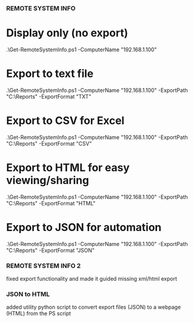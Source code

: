 ### REMOTE SYSTEM INFO ###

# Display only (no export)
.\Get-RemoteSystemInfo.ps1 -ComputerName "192.168.1.100"

# Export to text file
.\Get-RemoteSystemInfo.ps1 -ComputerName "192.168.1.100" -ExportPath "C:\Reports" -ExportFormat "TXT"

# Export to CSV for Excel
.\Get-RemoteSystemInfo.ps1 -ComputerName "192.168.1.100" -ExportPath "C:\Reports" -ExportFormat "CSV"

# Export to HTML for easy viewing/sharing
.\Get-RemoteSystemInfo.ps1 -ComputerName "192.168.1.100" -ExportPath "C:\Reports" -ExportFormat "HTML"

# Export to JSON for automation
.\Get-RemoteSystemInfo.ps1 -ComputerName "192.168.1.100" -ExportPath "C:\Reports" -ExportFormat "JSON"


### REMOTE SYSTEM INFO 2 ###

fixed export functionality and made it guided
missing xml/html export


### JSON to HTML ###

added utility python script to convert export files (JSON) to a webpage (HTML) from the PS script

